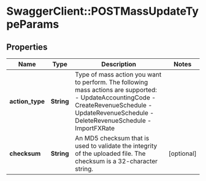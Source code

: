 # SwaggerClient::POSTMassUpdateTypeParams

## Properties
Name | Type | Description | Notes
------------ | ------------- | ------------- | -------------
**action_type** | **String** | Type of mass action you want to perform. The following mass actions are supported: - UpdateAccountingCode - CreateRevenueSchedule - UpdateRevenueSchedule - DeleteRevenueSchedule - ImportFXRate  | 
**checksum** | **String** | An MD5 checksum that is used to validate the integrity of the uploaded file. The checksum is a 32-character string.  | [optional] 


